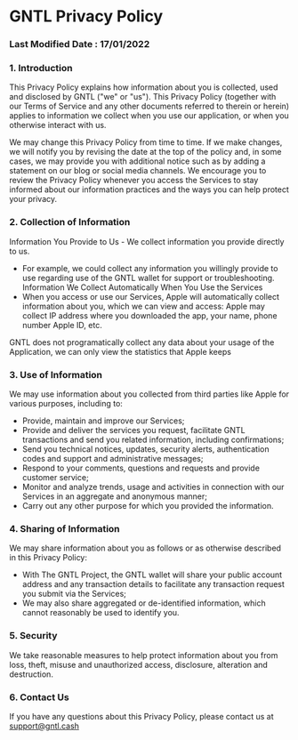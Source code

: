 # GNTL Privacy Policy
### Last Modified Date : 17/01/2022
### 1. Introduction

This Privacy Policy explains how information about you is collected, used and disclosed by GNTL ("we" or "us"). This Privacy Policy (together with our Terms of Service and any other documents referred to therein or herein) applies to information we collect when you use our application, or when you otherwise interact with us.

We may change this Privacy Policy from time to time. If we make changes, we will notify you by revising the date at the top of the policy and, in some cases, we may provide you with additional notice such as by adding a statement on our blog or social media channels. We encourage you to review the Privacy Policy whenever you access the Services to stay informed about our information practices and the ways you can help protect your privacy.

### 2. Collection of Information
Information You Provide to Us - We collect information you provide directly to us.
- For example, we could collect any information you willingly provide to use regarding use of the GNTL wallet for support or troubleshooting.
Information We Collect Automatically When You Use the Services
- When you access or use our Services, Apple will automatically collect information about you, which we can view and access:
Apple may collect IP address where you downloaded the app, your name, phone number Apple ID, etc.

GNTL does not programatically collect any data about your usage of the Application, we can only view the statistics that Apple keeps

### 3. Use of Information
We may use information about you collected from third parties like Apple for various purposes, including to:
- Provide, maintain and improve our Services;
- Provide and deliver the services you request, facilitate GNTL transactions and send you related information, including confirmations;
- Send you technical notices, updates, security alerts, authentication codes and support and administrative messages;
- Respond to your comments, questions and requests and provide customer service;
- Monitor and analyze trends, usage and activities in connection with our Services in an aggregate and anonymous manner;
- Carry out any other purpose for which you provided the information.
### 4. Sharing of Information

We may share information about you as follows or as otherwise described in this Privacy Policy:
- With The GNTL Project, the GNTL wallet will share your public account address and any transaction details to facilitate any transaction request you submit via the Services;
- We may also share aggregated or de-identified information, which cannot reasonably be used to identify you.

### 5. Security

We take reasonable measures to help protect information about you from loss, theft, misuse and unauthorized access, disclosure, alteration and destruction.

### 6. Contact Us
If you have any questions about this Privacy Policy, please contact us at support@gntl.cash
